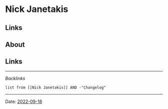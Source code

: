 # Nick Janetakis

## Links

## About

## Links

---

*Backlinks*

````dataview
list from [[Nick Janetakis]] AND -"Changelog"
````

---

Date: [2022-09-18](../Daily-Notes/2022-09-18.md)
